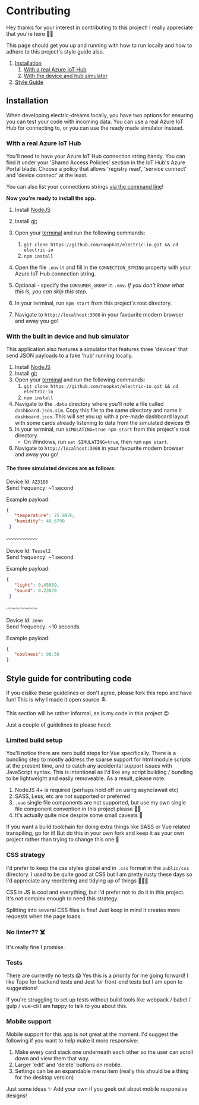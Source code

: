 # Contributing

Hey thanks for your interest in contributing to this project! I really appreciate that you're here 👏🌻

This page should get you up and running with how to run locally and how to adhere to this project's style guide also.

1. [Installation](#installation)
	1.  [With a real Azure IoT Hub](#with-a-real-azure-iot-hub)
	2.  [With the device and hub simulator](#with-the-built-in-device-and-hub-simulator)
2. [Style Guide](#style-guide-for-contributing-code)

## Installation

When developing electric-dreams locally, you have two options for ensuring you can test your code with incoming data. You can use a real Azure IoT Hub for connecting to, or you can use the ready made simulator instead.

### With a real Azure IoT Hub

You'll need to have your Azure IoT Hub connection string handy. You can find it under your 'Shared Access Policies' section in the IoT Hub's Azure Portal blade. Choose a policy that allows 'registry read', 'service connect' and 'device connect' at the least. 

You can also list your connections strings [via the command line](https://docs.microsoft.com/en-us/cli/azure/iot/hub?view=azure-cli-latest#az-iot-hub-show-connection-string)!

**Now you're ready to install the app.**


1. Install [NodeJS](https://nodejs.org)
2. Install [git](https://git-scm.org)
3. Open your [terminal](https://lifehacker.com/5633909/who-needs-a-mouse-learn-to-use-the-command-line-for-almost-anything) and run the following commands:
	1. `git clone https://github.com/noopkat/electric-io.git && cd electric-io`
	2. `npm install`

4. Open the file `.env` in and fill in the `CONNECTION_STRING` property with your Azure IoT Hub connection string.
5. Optional - specify the `CONSUMER_GROUP` in `.env`. _If you don't know what this is, you can skip this step_.
6. In your terminal, run `npm start` from this project's root directory.
7. Navigate to `http://localhost:3000` in your favourite modern browser and away you go!

### With the built in device and hub simulator

This application also features a simulator that features three 'devices' that send JSON payloads to a fake 'hub' running locally. 


1. Install [NodeJS](https://nodejs.org)
2. Install [git](https://git-scm.org)
3. Open your [terminal](https://lifehacker.com/5633909/who-needs-a-mouse-learn-to-use-the-command-line-for-almost-anything) and run the following commands:
	1. `git clone https://github.com/noopkat/electric-io.git && cd electric-io`
	2. `npm install`
4. Navigate to the `.data` directory where you'll note a file called `dashboard.json.sim`. Copy this file to the same directory and name it `dashboard.json`. This will set you up with a pre-made dashboard layout with some cards already listening to data from the simulated devices 😎
5. In your terminal, run `SIMULATING=true npm start` from this project's root directory.
	* On Windows, run `set SIMULATING=true`, then run `npm start`.
6. Navigate to `http://localhost:3000` in your favourite modern browser and away you go!

#### The three simulated devices are as follows:

Device Id: `AZ3166`  
Send frequency: ~1 second

Example payload:

```json
{
   "temperature": 25.8976,
   "humidity": 40.6790
 }
```

〰️〰️〰️〰️〰️〰️

Device Id:  `Tessel2`  
Send frequency: ~1 second

Example payload:

```json
{
   "light": 0.45689,
   "sound": 0.23878
 }
```

〰️〰️〰️〰️〰️〰️

Device Id: `Jenn`  
Send frequency: ~10 seconds

Example payload:

```json
{
   "coolness": 98.56
}
```

## Style guide for contributing code

If you dislike these guidelines or don't agree, please fork this repo and have fun! This is why I made it open source 🏝

This section will be rather informal, as is my code in this project 😉 
 
Just a couple of guidelines to please heed:

### Limited build setup

You'll notice there are zero build steps for Vue specifically. There is a bundling step to mostly address the sparse support for html module scripts at the present time, and to catch any accidental support issues with JavaScript syntax. This is intentional as I'd like any script building / bundling to be lightweight and easily removeable. As a result, please note:

1. NodeJS 4+ is required (perhaps hold off on using async/await etc)
2. SASS, Less, etc are not supported or preferred
3. `.vue` single file components are not supported, but use my own single file component convention in this project please 🙏🏻
4.  It's actually quite nice despite some small caveats 🌻

If you want a build toolchain for doing extra things like SASS or Vue related transpiling, go for it! But do this in your own fork and keep it as your own project rather than trying to change this one 💜

### CSS strategy

I'd prefer to keep the css styles global and in `.css` format in the `public/css` directory. I used to be quite good at CSS but I am pretty rusty these days so I'd appreciate any reordering and tidying up of things 🙇🏼‍♀️

CSS in JS is cool and everything, but I'd prefer not to do it in this project. It's not complex enough to need this strategy.

Splitting into several CSS files is fine! Just keep in mind it creates more requests when the page loads.

### No linter?? ☠️

It's really fine I promise.

### Tests

There are currently no tests 😱 Yes this is a priority for me going forward! I like Tape for backend tests and Jest for front-end tests but I am open to suggestions!

If you're struggling to set up tests without build tools like webpack / babel / gulp / vue-cli I am happy to talk to you about this.


### Mobile support

Mobile support for this app is not great at the moment. I'd suggest the following if you want to help make it more responsive:

1. Make every card stack one underneath each other so the user can scroll down and view them that way.
2. Larger 'edit' and 'delete' buttons on mobile.
3. Settings can be an expandable menu item (really this should be a thing for the desktop version)

Just some ideas ✨ Add your own if you geek out about mobile responsive designs!



